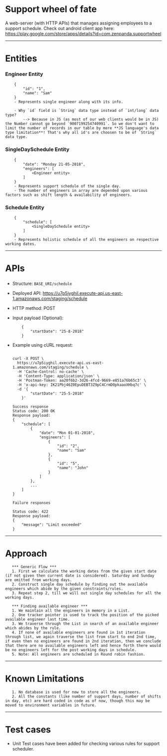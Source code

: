 # Support wheel of fate

A web-server (with HTTP APIs) that manages assigning employees to a support schedule.
Check out android client app here: https://play.google.com/store/apps/details?id=com.zenpanda.supportwheel

-----
# Entities
### Engineer Entity
```
    {
        "id": "1",
        "name": "Sam"
    }
    - Represents single engineer along with its info.

    - Why `id` field is `String` data type instead of `int/long` data type?
        --> Because in JS (as most of our web clients would be in JS) the Number cannot go beyond `9007199254740991`. So we don't want to limit the number of records in our table by mere **JS language's data type limitation**! That's why all id's are choosen to be of `String` data type.
```
### SingleDaySchedule Entity
```
    {
        "date": "Monday 21-05-2018",
        "engineers": [
            <Engineer entity>
        ]
    }
    - Represents support schedule of the single day.
    - The number of engineers in array are depended upon various factors such as shift length & availability of engineers.
```
### Schedule Entity
```
    {
        "schedule": [
            <SingleDaySchedule entity>
        ]
    }
    - Represents holistic schedule of all the engineers on respective working dates.
```
-----

# APIs
###
- Structure: ```BASE_URI/schedule```
- Deployed API: https://u7p5iyghil.execute-api.us-east-1.amazonaws.com/staging/schedule
- HTTP method: POST
- Input payload (Optional):
    ```
        {
            "startDate": "25-8-2018"
        }
    ```
- Example using cURL request:
    ```

    curl -X POST \
      https://u7p5iyghil.execute-api.us-east-1.amazonaws.com/staging/schedule \
      -H 'Cache-Control: no-cache' \
      -H 'Content-Type: application/json' \
      -H 'Postman-Token: aa20f6b2-3d26-4fcd-9669-e851a76b65c3' \
      -H 'x-api-key: IK21Pbj46Z0EpuDEBT3Z9pC4CrmD0pkaaoXHbq7c' \
      -d '{
    	    "startDate": "25-5-2018"
        }'
    ```
    ```
    Success response
    Status code: 200 OK
    Response payload:
    {
        "schedule": [
            {
                "date": "Mon 01-01-2018",
                "engineers": [
                    {
                        "id": "2",
                        "name": "Sam"
                    },
                    {
                        "id": "5",
                        "name": "John"
                    }
                ]
            },
            ...
        ]
    }
    ```

    ```
    Failure responses

    Status code: 422
    Response payload:
    {
        "message": "Limit exceeded"
    }
    ```

-----
# Approach
 ```
    *** Generic Flow ***
    1. First we calculate the working dates from the given start date (if not given then current date is considered). Saturday and Sunday are omitted from working days.
    2. Construct single day schedule by finding out the available engineers which abide by the given constraints/rules.
    3. Repeat step 2, till we will out single day schedules for all the working days.

    *** Finding available engineer ***
    1. We maintain all the engineers in memory in a List.
    2. One tracker pointer is used to track the position of the picked available engineer last time.
    3. We traverse through the List in search of an available engineer which abides by the rule.
    4. If none of available engineers are found in 1st iteration through list, we again traverse the list from start to end 2nd time, if even then no engineers are found in 2nd iteration, then we conclude that there are no available engineers left and hence forth there would be no engineers left for the post working days in schedule.
    5. Note: All engineers are scheduled in Round robin fashion.
 ```
-----
# Known Limitations
 ```
    1. No database is used for now to store all the engineers.
    2. All the constants (like number of support days, number of shifts in day, etc) are hard coded in code as of now, though this may be moved to environment variables in future.
 ```
-----
# Test cases

- Unit Test cases have been added for checking various rules for support scheduler.
